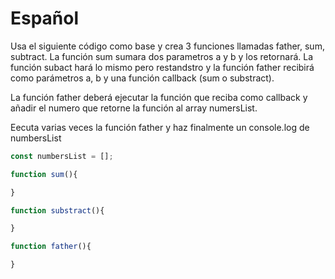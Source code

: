 # Español
Usa el siguiente código como base y crea 3 funciones llamadas father, sum, subtract. La función sum sumara dos parametros a y b y los retornará. La función subact hará lo mismo pero restandstro y la función father recibirá como parámetros a, b y una función callback (sum o substract).

La función father deberá ejecutar la función que reciba como callback y añadir el numero que retorne la función al array numersList.

Eecuta varias veces la función father y haz finalmente un console.log de numbersList

```js
const numbersList = [];

function sum(){

}

function substract(){

}

function father(){

}
```
